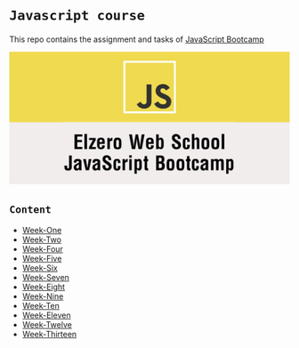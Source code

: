 # `Javascript course` 

 
This repo contains the assignment and tasks of [JavaScript Bootcamp](https://elzero.org/study/javascript-bootcamp-2021-study-plan/) 

 

![logo](Elzero.png)

## `Content`
- [Week-One](week-1(Intro)/)
- [Week-Two](week-2(data%20Types)/)
- [Week-Four](week-4(number%26string)/)
- [Week-Five](week-5(flow%20control)/)
- [Week-Six](week-6(Array)/)
- [Week-Seven](week-7(Loops)/)
- [Week-Eight](week-8(functions)/)
- [Week-Nine](week-9(functions-2)/)
- [Week-Ten](week-10(Higher-Order-Functions)/) 
- [Week-Eleven](week-11(object)/)
- [Week-Twelve](week-12(DOM)/)
- [Week-Thirteen](week-13(DOM-Events)/)
  
